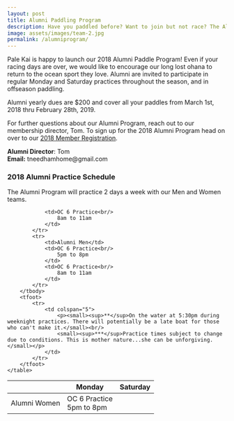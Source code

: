 ```yaml
---
layout: post
title: Alumni Paddling Program
description: Have you paddled before? Want to join but not race? The Alumni Program is for you!
image: assets/images/team-2.jpg
permalink: /alumniprogram/
---
```



<p>Pale Kai is happy to launch our 2018 Alumni Paddle Program! Even if your racing days are over, we would like to encourage our long lost ohana to return to the ocean sport they love. Alumni are invited to participate in regular Monday and Saturday practices throughout the season, and in offseason paddling. </p>

<p>Alumni yearly dues are $200 and cover all your paddles from March 1st, 2018 thru February 28th, 2019.</p>

<p>For further questions about our Alumni Program, reach out to our membership director, Tom. To sign up for the 2018 Alumni Program head on over to our <a href="http://www.palekai.org/members/registration/">2018 Member Registration</a>.</p>

<p>
<strong>Alumni Director</strong>: Tom<br/><strong>Email:</strong> tneedhamhome@gmail.com</p>


<h3>2018 Alumni Practice Schedule</h3>
<p>The Alumni Program will practice 2 days a week with our Men and Women teams.</p>
<div class="table-wrapper">
	<table>
		<thead>
			<tr>
				<th></th>
				<th>Monday</th>
				<th>Saturday</th>
			</tr>
		</thead>
		<tbody>
			<tr>
				<td>Alumni Women</td>
				<td>OC 6 Practice<br/>
					5pm to 8pm
				</td>
			
				<td>OC 6 Practice<br/>
					8am to 11am
				</td>			
			</tr>
			<tr>
				<td>Alumni Men</td>
				<td>OC 6 Practice<br/>
					5pm to 8pm
				</td>
				<td>OC 6 Practice<br/>
					8am to 11am
				</td>			
			</tr>
		</tbody>
		<tfoot>
			<tr>
				<td colspan="5">
					<p><small><sup>**</sup>On the water at 5:30pm during weeknight practices. There will potentially be a late boat for those who can't make it.</small><br/>
					<small><sup>***</sup>Practice times subject to change due to conditions. This is mother nature...she can be unforgiving.</small></p>
				</td>
			</tr>
		</tfoot>
	</table>
</div>